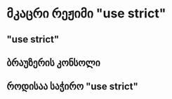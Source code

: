 # მკაცრი რეჟიმი "use strict"

## "use strict"

## ბრაუზერის კონსოლი

## როდისაა საჭირო "use strict"

